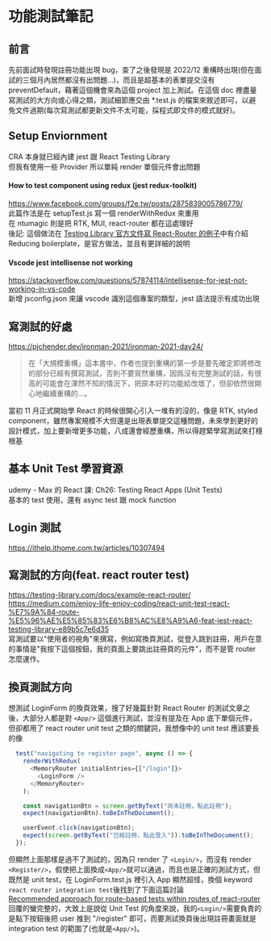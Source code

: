 # 功能測試筆記

## 前言
先前面試時發現註冊功能出現 bug，查了之後發現是 2022/12 重構時出現(但在面試的三個月內居然都沒有出問題...)，而且是超基本的表單提交沒有 preventDefault，藉著這個機會來為這個 project 加上測試。在這個 doc 裡盡量寫測試的大方向或心得之類，測試細節應交由 *.test.js 的檔案來敘述即可，以避免文件過期(每次寫測試都更新文件不太可能，採程式即文件的模式就好)。

## Setup Enviornment

CRA 本身就已經內建 jest 跟 React Testing Library  
但我有使用一些 Provider 所以單純 render 單個元件會出問題

#### How to test component using redux (jest redux-toolkit)
https://www.facebook.com/groups/f2e.tw/posts/2875839005786779/   
此篇作法是在 setupTest.js 寫一個 renderWithRedux 來重用  
在 ntumagic 則是把 RTK, MUI, react-router 都在這處理好  
後記: 這個做法在 [Testing Library 官方文件寫 React-Router 的例子](https://testing-library.com/docs/example-react-router/)中有介紹 Reducing boilerplate，是官方做法，並且有更詳細的說明

#### Vscode jest intellisense not working
https://stackoverflow.com/questions/57874114/intellisense-for-jest-not-working-in-vs-code  
新增 jsconfig.json 來讓 vscode 識別這個專案的類型，jest 語法提示有成功出現

## 寫測試的好處
https://pjchender.dev/ironman-2021/ironman-2021-day24/
> 在「大規模重構」這本書中，作者也提到重構的第一步是要先確定即將修改的部分已經有撰寫測試，否則不要貿然重構，因爲沒有完整測試的話，有很高的可能會在渾然不知的情況下，把原本好的功能給改壞了，但卻依然很開心地繼續重構的...。

當初 11 月正式開始學 React 的時候很開心引入一堆有的沒的，像是 RTK, styled component，雖然專案規模不大但還是出現表單提交這種問題，未來學到更好的設計模式，加上要新增更多功能，八成還會經歷重構，所以得趕緊學寫測試來打穩根基


## 基本 Unit Test 學習資源
udemy - Max 的 React 課: Ch26: Testing React Apps (Unit Tests)  
基本的 test 使用，還有 async test 跟 mock function

## Login 測試
https://ithelp.ithome.com.tw/articles/10307494

## 寫測試的方向(feat. react router test)
https://testing-library.com/docs/example-react-router/  
https://medium.com/enjoy-life-enjoy-coding/react-unit-test-react-%E7%9A%84-route-%E5%96%AE%E5%85%83%E6%B8%AC%E8%A9%A6-feat-jest-react-testing-library-e89b5c7e6d35  
寫測試要以"使用者的視角"來撰寫，例如寫換頁測試，從登入跳到註冊，用戶在意的事情是"我按下這個按鈕，我的頁面上要跳出註冊頁的元件"，而不是管 router 怎麼運作。

## 換頁測試方向
想測試 LoginForm 的換頁效果，搜了好幾篇針對 React Router 的測試文章之後，大部分人都是對 ```<App/>``` 這個進行測試，並沒有提及在 App 底下單個元件，但卻都用了 react router unit test 之類的關鍵詞，我想像中的 unit test 應該要長的像
```js
  test("navigating to register page", async () => {
    renderWithRedux(
      <MemoryRouter initialEntries={["/login"]}>
        <LoginForm />
      </MemoryRouter>
    );

    const navigationBtn = screen.getByText("尚未註冊，點此註冊");
    expect(navigationBtn).toBeInTheDocument();

    userEvent.click(navigationBtn);
    expect(screen.getByText("已經註冊，點此登入")).toBeInTheDocument();
  });
```
但顯然上面那樣是過不了測試的，因為只 render 了 ```<Login/>```，而沒有 render ```<Register/>```，假使把上面換成```<App/>```就可以通過，而且也是正確的測試方式，但既然是 unit test，在 LoginForm.test.js 裡引入 App 顯然超怪，換個 keyword ```react router integration test```後找到了下面這篇討論  
[Recommended approach for route-based tests within routes of react-router](https://stackoverflow.com/questions/65270992/recommended-approach-for-route-based-tests-within-routes-of-react-router)
回覆的蠻完整的，大致上是說從 Unit Test 的角度來說，我的```<Login/>```需要負責的是點下按鈕後把 user 推到 "/register" 即可，而要測試換頁後出現註冊畫面就是 integration test 的範圍了(也就是```<App/>```)。